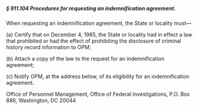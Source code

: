 ##### § 911.104 Procedures for requesting an indemnification agreement. #####

When requesting an indemnification agreement, the State or locality must—

(a) Certify that on December 4, 1985, the State or locality had in effect a law that prohibited or had the effect of prohibiting the disclosure of criminal history record information to OPM;

(b) Attach a copy of the law to the request for an indemnification agreement;

(c) Notify OPM, at the address below, of its eligibility for an indemnification agreement.

Office of Personnel Management, Office of Federal Investigations, P.O. Box 886, Washington, DC 20044